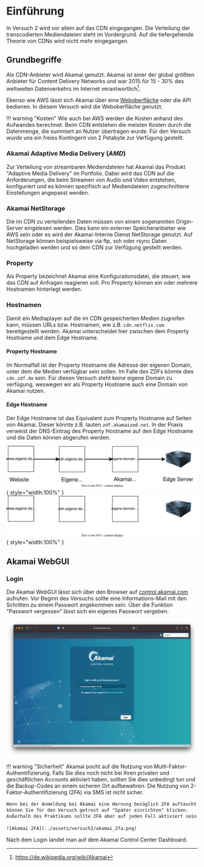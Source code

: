 # Einführung

In Versuch 2 wird vor allem auf das CDN eingegangen. Die Verteilung der transcodierten Mediendateien steht im Vordergrund. Auf die tiefergehende Theorie von CDNs wird nicht mehr eingegangen. 

## Grundbegriffe

Als CDN-Anbieter wird Akamai genutzt. Akamai ist einer der global größten Anbieter für Content Delivery Networks und war 2015 für 15 - 30% des weltweiten Datenverkehrs im Internet verantwortlich[^1].

[^1]: https://de.wikipedia.org/wiki/Akamai

Ebenso wie AWS lässt sich Akamai über eine [Weboberfläche](https://control.akamai.com) oder die API bedienen. In diesem Versuch wird die Weboberfläche genutzt.

!!! warning "Kosten"
    Wie auch bei AWS werden die Kosten anhand des Aufwandes berechnet. Beim CDN entstehen die meisten Kosten durch die Datenmenge, die summiert an Nutzer übertragen wurde. Für den Versuch wurde uns ein freies Kontingent von 2 Petabyte zur Verfügung gestellt.

### Akamai Adaptive Media Delivery (*AMD*)

Zur Verteilung von streambaren Mediendateien hat Akamai das Produkt "Adaptive Media Delivery" im Portfolio. Dabei wird das CDN auf die Anforderungen, die beim Streamen von Audio und Video entstehen, konfiguriert und es können spezifisch auf Mediendateien zugeschnittene Einstellungen angepasst werden.

### Akamai NetStorage

Die im CDN zu verteilenden Daten müssen von einem sogenannten Origin-Server eingelesen werden. Dies kann ein externer Speicheranbieter wie AWS sein oder es wird der Akamai-Interne Dienst NetStorage genutzt. Auf NetStorage können beispielsweise via ftp, ssh oder rsync Daten hochgeladen werden und so dem CDN zur Verfügung gestellt werden.

### Property

Als Property bezeichnet Akamai eine Konfigurationsdatei, die steuert, wie das CDN auf Anfragen reagieren soll. Pro Property können ein oder mehrere Hostnamen hinterlegt werden.

### Hostnamen

Damit ein Mediaplayer auf die im CDN gespeicherten Medien zugreifen kann, müssen URLs bzw. Hostnamen, wie z.B. `cdn.netflix.com` bereitgestellt werden. Akamai unterscheidet hier zwischen dem Property Hostname und dem Edge Hostname. 

#### Property Hostname

Im Normalfall ist der Property Hostname die Adresse der eigenen Domain, unter dem die Medien verfügbar sein sollen. Im Falle des ZDFs könnte dies `cdn.zdf.de` sein. Für diesen Versuch steht keine eigene Domain zu verfügung, weswegen wir als Property Hostname auch eine Domain von Akamai nutzen.

#### Edge Hostname

Der Edge Hostname ist das Equivalent zum Property Hostname auf Seiten von Akamai. Dieser könnte z.B. lauten `zdf.akamaized.net`. In der Praxis verweist der DNS-Eintrag des Property Hostname auf den Edge Hostname und die Daten können abgerufen werden.

![CDN Flussdiagramm](../assets/versuch2/diagrams/cdn-flow.svg#only-light){ style="width:100%" }
![CDN Flussdiagramm](../assets/versuch2/diagrams/cdn-flow_dark.svg#only-dark){ style="width:100%" }

## Akamai WebGUI

### Login

Die Akamai WebGUI lässt sich über den Browser auf [control.akamai.com](https://control.akamai.com) aufrufen. Vor Beginn des Versuchs sollte eine Informations-Mail mit den Schritten zu einem Passwort angekommen sein. Über die Funktion "Passwort vergessen" lässt sich ein eigenes Passwort vergeben.

![Akamai Login Maske](../assets/versuch2/akamai_login.png)

!!! warning "Sicherheit"
    Akamai pocht auf die Nutzung von Multi-Faktor-Authentifizierung. Falls Sie dies noch nicht bei Ihren privaten und geschäftlichen Accounts aktiviert haben, sollten Sie dies unbedingt tun und die Backup-Codes an einem sicheren Ort aufbewahren. Die Nutzung von 2-Faktor-Authentifizierung (2FA) via SMS ist nicht sicher.

    Wenn bei der Anmeldung bei Akamai eine Warnung bezüglich 2FA auftaucht können Sie für den Versuch getrost auf "Später einrichten" klicken. Außerhalb des Praktikums sollte 2FA aber auf jeden Fall aktiviert sein

    ![Akamai 2FA](../assets/versuch2/akamai_2fa.png)

Nach dem Login landet man auf dem Akamai Control Center Dashboard.